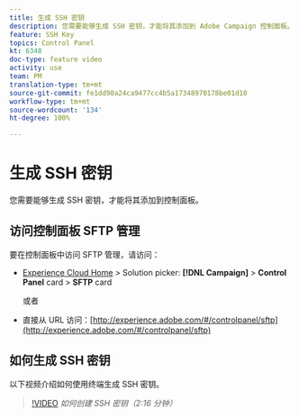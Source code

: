 ```yaml
---
title: 生成 SSH 密钥
description: 您需要能够生成 SSH 密钥，才能将其添加到 Adobe Campaign 控制面板。以下视频介绍如何使用终端生成 SSH 密钥。
feature: SSH Key
topics: Control Panel
kt: 6348
doc-type: feature video
activity: use
team: PM
translation-type: tm+mt
source-git-commit: fe1dd90a24ca9477cc4b5a17348970178be01d10
workflow-type: tm+mt
source-wordcount: '134'
ht-degree: 100%

---
```



# 生成 SSH 密钥

您需要能够生成 SSH 密钥，才能将其添加到控制面板。

## 访问控制面板 SFTP 管理

要在控制面板中访问 SFTP 管理，请访问：

* [Experience Cloud Home](https://experience.adobe.com/#/home) > Solution picker: **[!DNL Campaign]** > **Control Panel** card > **SFTP** card

   或者
* 直接从 URL 访问：[http://experience.adobe.com/#/controlpanel/sftp](http://experience.adobe.com/#/controlpanel/sftp)

## 如何生成 SSH 密钥

以下视频介绍如何使用终端生成 SSH 密钥。

>[!VIDEO](https://video.tv.adobe.com/v/27259?quality=12)
*如何创建 SSH 密钥（2:16 分钟）*
